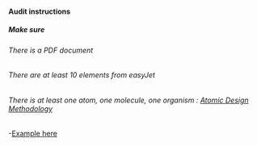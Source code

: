 #### Audit instructions

##### Make sure

###### There is a PDF document
###### There are at least 10 elements from easyJet
###### There is at least one atom, one molecule, one organism : [Atomic Design Methodology](https://atomicdesign.bradfrost.com/chapter-2/) 

-[Example here](https://www.figma.com/file/37jw27RusbejfJwlhC8OYK/UI-II---Ex-4?node-id=0%3A1)
